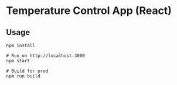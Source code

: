 # Temperature Control App (React)

## Usage
```
npm install

# Run on http://localhost:3000
npm start

# Build for prod
npm run build
```

